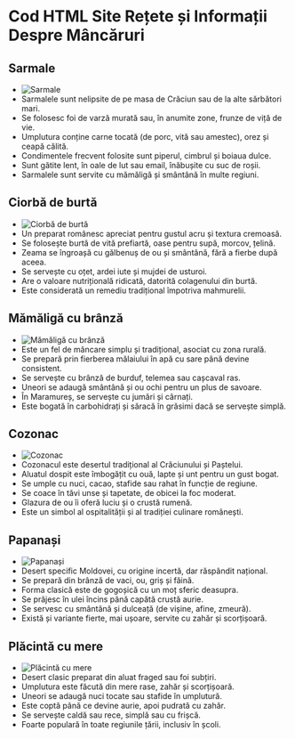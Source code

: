 # Cod HTML Site Rețete și Informații Despre Mâncăruri

## Sarmale
- ![Sarmale](https://via.placeholder.com/150)
- Sarmalele sunt nelipsite de pe masa de Crăciun sau de la alte sărbători mari.
- Se folosesc foi de varză murată sau, în anumite zone, frunze de viță de vie.
- Umplutura conține carne tocată (de porc, vită sau amestec), orez și ceapă călită.
- Condimentele frecvent folosite sunt piperul, cimbrul și boiaua dulce.
- Sunt gătite lent, în oale de lut sau email, înăbușite cu suc de roșii.
- Sarmalele sunt servite cu mămăligă și smântână în multe regiuni.

## Ciorbă de burtă
- ![Ciorbă de burtă](https://via.placeholder.com/150)
- Un preparat românesc apreciat pentru gustul acru și textura cremoasă.
- Se folosește burtă de vită prefiartă, oase pentru supă, morcov, țelină.
- Zeama se îngroașă cu gălbenuș de ou și smântână, fără a fierbe după aceea.
- Se servește cu oțet, ardei iute și mujdei de usturoi.
- Are o valoare nutrițională ridicată, datorită colagenului din burtă.
- Este considerată un remediu tradițional împotriva mahmurelii.

## Mămăligă cu brânză
- ![Mămăligă cu brânză](https://via.placeholder.com/150)
- Este un fel de mâncare simplu și tradițional, asociat cu zona rurală.
- Se prepară prin fierberea mălaiului în apă cu sare până devine consistent.
- Se servește cu brânză de burduf, telemea sau cașcaval ras.
- Uneori se adaugă smântână și ou ochi pentru un plus de savoare.
- În Maramureș, se servește cu jumări și cârnați.
- Este bogată în carbohidrați și săracă în grăsimi dacă se servește simplă.

## Cozonac
- ![Cozonac](https://via.placeholder.com/150)
- Cozonacul este desertul tradițional al Crăciunului și Paștelui.
- Aluatul dospit este îmbogățit cu ouă, lapte și unt pentru un gust bogat.
- Se umple cu nuci, cacao, stafide sau rahat în funcție de regiune.
- Se coace în tăvi unse și tapetate, de obicei la foc moderat.
- Glazura de ou îi oferă luciu și o crustă rumenă.
- Este un simbol al ospitalității și al tradiției culinare românești.

## Papanași
- ![Papanași](https://via.placeholder.com/150)
- Desert specific Moldovei, cu origine incertă, dar răspândit național.
- Se prepară din brânză de vaci, ou, griș și făină.
- Forma clasică este de gogoșică cu un moț sferic deasupra.
- Se prăjesc în ulei încins până capătă crustă aurie.
- Se servesc cu smântână și dulceață (de vișine, afine, zmeură).
- Există și variante fierte, mai ușoare, servite cu zahăr și scorțișoară.

## Plăcintă cu mere
- ![Plăcintă cu mere](https://via.placeholder.com/150)
- Desert clasic preparat din aluat fraged sau foi subțiri.
- Umplutura este făcută din mere rase, zahăr și scorțișoară.
- Uneori se adaugă nuci tocate sau stafide în umplutură.
- Este coptă până ce devine aurie, apoi pudrată cu zahăr.
- Se servește caldă sau rece, simplă sau cu frișcă.
- Foarte populară în toate regiunile țării, inclusiv în școli.
